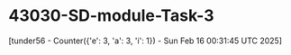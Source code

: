 # 43030-SD-module-Task-3
[tunder56 - Counter({'e': 3, 'a': 3, 'i': 1}) - Sun Feb 16 00:31:45 UTC 2025]
